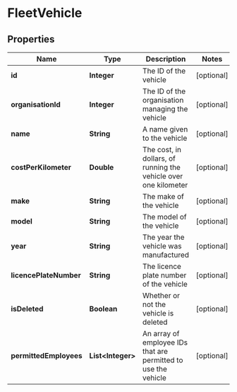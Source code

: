 

# FleetVehicle

## Properties

Name | Type | Description | Notes
------------ | ------------- | ------------- | -------------
**id** | **Integer** | The ID of the vehicle |  [optional]
**organisationId** | **Integer** | The ID of the organisation managing the vehicle |  [optional]
**name** | **String** | A name given to the vehicle |  [optional]
**costPerKilometer** | **Double** | The cost, in dollars, of running the vehicle over one kilometer |  [optional]
**make** | **String** | The make of the vehicle |  [optional]
**model** | **String** | The model of the vehicle |  [optional]
**year** | **String** | The year the vehicle was manufactured |  [optional]
**licencePlateNumber** | **String** | The licence plate number of the vehicle |  [optional]
**isDeleted** | **Boolean** | Whether or not the vehicle is deleted |  [optional]
**permittedEmployees** | **List&lt;Integer&gt;** | An array of employee IDs that are permitted to use the vehicle |  [optional]





